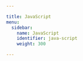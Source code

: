 ```yaml
---

title: JavaScript
menu:
  sidebar:
    name: JavaScript
    identifier: java-script
    weight: 300

---
```

